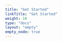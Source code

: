 ```yaml
---
title: "Get Started"
linkTitle: "Get Started"
weight: 10
type: "docs"
layout: "empty"
empty_node: true
---
```

